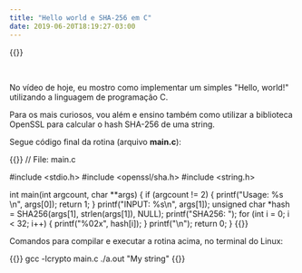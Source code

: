 ```yaml
---
title: "Hello world e SHA-256 em C"
date: 2019-06-20T18:19:27-03:00
---
```


{{<youtube FHa6x_NPZKg>}}

<br/>

No vídeo de hoje, eu mostro como implementar um simples "Hello, world!" utilizando a linguagem de programação C.

Para os mais curiosos, vou além e ensino também como utilizar a biblioteca OpenSSL para calcular
o hash SHA-256 de uma string.

Segue código final da rotina (arquivo **main.c**):

{{<highlight c>}}
// File: main.c

#include <stdio.h>
#include <openssl/sha.h>
#include <string.h>

int main(int argcount, char **args) {
    if (argcount != 2) {
        printf("Usage: %s <string>\n", args[0]);
        return 1;
    }
    printf("INPUT: %s\n", args[1]);
    unsigned char *hash = SHA256(args[1], strlen(args[1]), NULL);
    printf("SHA256: ");
    for (int i = 0; i < 32; i++) {
        printf("%02x", hash[i]);
    }
    printf("\n");
    return 0;
}
{{</highlight>}}

Comandos para compilar e executar a rotina acima, no terminal do Linux:

{{<highlight bash>}}
gcc -lcrypto main.c
./a.out "My string"
{{</highlight>}}

